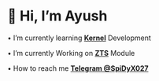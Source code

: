 # 👋 Hi, I’m Ayush

• I’m currently learning [**Kernel**](https://github.com/ImSpiDy/Nexus-Xtreme-Kernel) Development

• I’m currently Working on [**ZTS**](https://github.com/NotZeetaa/ZeetaaTweak) Module
 
• How to reach me **[Telegram @SpiDyX027](https://t.me/SpiDyX027)**
